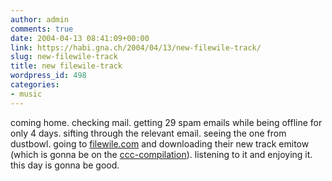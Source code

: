 ```yaml
---
author: admin
comments: true
date: 2004-04-13 08:41:09+00:00
link: https://habi.gna.ch/2004/04/13/new-filewile-track/
slug: new-filewile-track
title: new filewile-track
wordpress_id: 498
categories:
- music
---
```


coming home. checking mail. getting 29 spam emails while being offline for only 4 days. 
sifting through the relevant email. seeing the one from dustbowl. going to [filewile.com](http://www.filewile.com/) and downloading their new track emitow (which is gonna be on the [ccc-compilation](http://www.everestrecords.ch/cccIV/)). listening to it and enjoying it.
this day is gonna be good.

